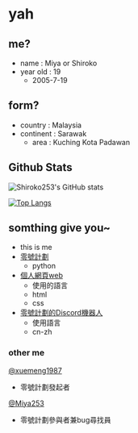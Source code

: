 # yah

## me?
- name : Miya or Shiroko
- year old : 19
  - 2005-7-19

## form?
- country : Malaysia
- continent : Sarawak
  - area : Kuching Kota Padawan

## Github Stats
![Shiroko253's GitHub stats](https://github-readme-stats.vercel.app/api?username=Shiroko253&show_icons=true&theme=cobalt)

[![Top Langs](https://github-readme-stats.vercel.app/api/top-langs/?username=Shiroko253&show_icons=true&theme=cobalt)](https://github.com/Shiroko253/github-readme-stats)

## somthing give you~
- this is me
- [零號計劃](https://github.com/xuemeng1987/Project-Zero)
   - python
- [個人網頁web](https://xuemeng1987.github.io/ShirokoHub/)
  - 使用的語言
  - html
  - css
- [零號計劃的Discord機器人](https://discord.com/oauth2/authorize?client_id=852046004550238258&permissions=15&scope=bot)
  - 使用語言
  - cn-zh
 
### other me

[@xuemeng1987](https://github.com/xuemeng1987)
- 零號計劃發起者

[@Miya253](https://github.com/Miya253)
- 零號計劃參與者兼bug尋找員
